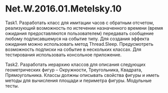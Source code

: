 # Net.W.2016.01.Metelsky.10

Task1. Разработать класс для имитации часов с обратным отсчетом, реализующий возможность по истечении назначенного времени (время ожидания предоставляются пользователем) передавать сообщение любому подписавшемуся на событие типу. Для создания эффекта ожидания можно использовать метод Thread.Sleep. Предусмотреть возможность подписки на событие в нескольких классах. Для тестирования использовать консольное приложение.

Task2. Разработать иерархию классов для описания следующих геометрических фигур – Окружности, Треугольника, Квадрата, Прямоугольника. Классы должны описывать свойства фигуры и иметь методы для вычисления площади и периметра фигуры. Модульные тесты.

